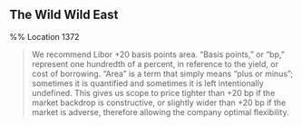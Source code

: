 ## The Wild Wild East 
%% Location 1372 
> We recommend Libor +20 basis points area. “Basis points,” or “bp,” represent one hundredth of a percent, in reference to the yield, or cost of borrowing. “Area” is a term that simply means “plus or minus”; sometimes it is quantified and sometimes it is left intentionally undefined. This gives us scope to price tighter than +20 bp if the market backdrop is constructive, or slightly wider than +20 bp if the market is adverse, therefore allowing the company optimal flexibility. 